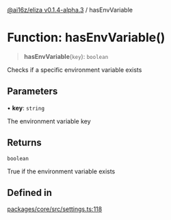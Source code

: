 [@ai16z/eliza v0.1.4-alpha.3](../index.md) / hasEnvVariable

# Function: hasEnvVariable()

> **hasEnvVariable**(`key`): `boolean`

Checks if a specific environment variable exists

## Parameters

• **key**: `string`

The environment variable key

## Returns

`boolean`

True if the environment variable exists

## Defined in

[packages/core/src/settings.ts:118](https://github.com/Jashiel-Star/ai-agent-elizafw/blob/main/packages/core/src/settings.ts#L118)
